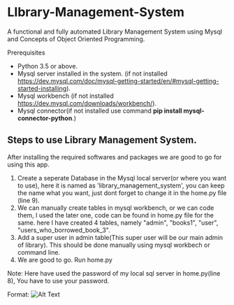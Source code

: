 # LIbrary-Management-System
A functional and fully automated Library Management System using Mysql and Concepts of Object Oriented Programming.


Prerequisites
* Python 3.5 or above.
* Mysql server installed in the system. (if not installed https://dev.mysql.com/doc/mysql-getting-started/en/#mysql-getting-started-installing).
* Mysql workbench (if not installed https://dev.mysql.com/downloads/workbench/).
* Mysql connector(if not installed use command **pip install mysql-connector-python**.)


## Steps to use Library Management System.
After installing the required softwares and packages we are good to go for using this app.
1.  Create a seperate Database in the Mysql local server(or where you want to use), here it is named as 'library_management_system', you can keep the name what you want, just dont forget to change it in the home.py file (line 9).
1.  We can manually create tables in mysql workbench, or we can code them, I used the later one, code can be found in home.py file for the same.
    here I have created 4 tables, namely "admin", "books1", "user", "users_who_borrowed_book_3".
1.  Add a super user in admin table(This super user will be our main admin of library). This should be done manually using mysql workbech or command line.
1.  We are good to go. Run home.py


Note: Here have used the password of my local sql server in home.py(line 8), You have to use your password.



Format: ![Alt Text](https://drive.google.com/file/d/12VarkOrB-l5ySY2rRJSawt_XdIMAyf3Q/view?usp=sharing)




